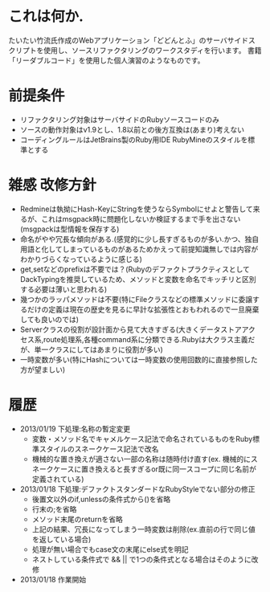 # これは何か.

たいたい竹流氏作成のWebアプリケーション「どどんとふ」のサーバサイドスクリプトを使用し、ソースリファクタリングのワークスタディを行います。
書籍「リーダブルコード」を使用した個人演習のようなものです。

# 前提条件

* リファクタリング対象はサーバサイドのRubyソースコードのみ
* ソースの動作対象はv1.9とし、1.8以前との後方互換は(あまり)考えない
* コーディングルールはJetBrains製のRuby用IDE RubyMineのスタイルを標準とする

# 雑感 改修方針

* Redmineは執拗にHash-KeyにStringを使うならSymbolにせよと警告して来るが、これはmsgpack時に問題化しないか検証するまで手を出さない(msgpackは型情報を保存する)
* 命名がやや冗長な傾向がある.(感覚的に少し長すぎるものが多い.かつ、独自用語と化してしまっているものがあるためかえって前提知識無しでは内容がわかりづらくなっているように感じる)
* get,setなどのprefixは不要では？(RubyのデファクトプラクティスとしてDackTypingを推奨しているため、メソッドと変数を命名でキッチリと区別する必要は薄いと思われる)
* 幾つかのラッパメソッドは不要(特にFileクラスなどの標準メソッドに委譲するだけの定義は現在の歴史を見るに早計な拡張性とおもわれるので一旦廃棄しても良いのでは)
* Serverクラスの役割が設計面から見て大きすぎる(大きくデータストアアクセス系,route処理系,各種command系に分類できる.Rubyは大クラス主義だが、単一クラスにしてはあまりに役割が多い)
* 一時変数が多い(特にHashについては一時変数の使用回数的に直接参照した方が望ましい)

# 履歴

* 2013/01/19 下処理:名称の暫定変更
    * 変数・メソッド名でキャメルケース記法で命名されているものをRuby標準スタイルのスネークケース記法で改名
    * 機械的な置き換えが適さない一部の名称は随時付け直す(ex. 機械的にスネークケースに置き換えると長すぎるor既に同一スコープに同じ名前が定義されている)
* 2013/01/18 下処理:デファクトスタンダードなRubyStyleでない部分の修正
    * 後置文以外のif,unlessの条件式から()を省略
    * 行末の;を省略
    * メソッド末尾のreturnを省略
    * 上記の結果、冗長になってしまう一時変数は削除(ex.直前の行で同じ値を返している場合)
    * 処理が無い場合でもcase文の末尾にelse式を明記
    * ネストしている条件式で && || で1つの条件式となる場合はそのように改修
* 2013/01/18 作業開始